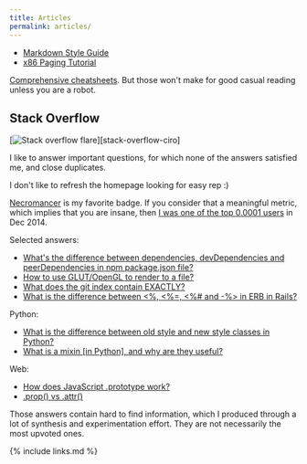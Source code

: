 ```yaml
---
title: Articles
permalink: articles/
---
```


- [Markdown Style Guide](/markdown-style-guide)
- [x86 Paging Tutorial](/x86-paging)

[Comprehensive cheatsheets](/skills). But those won't make for good casual reading unless you are a robot.

## Stack Overflow

[![Stack overflow flare](http://stackoverflow.com/users/flair/895245.png?theme=dark)][stack-overflow-ciro]

I like to answer important questions, for which none of the answers satisfied me, and close duplicates.

I don't like to refresh the homepage looking for easy rep :)

[Necromancer](http://stackoverflow.com/help/badges/17/necromancer) is my favorite badge. If you consider that a meaningful metric, which implies that you are insane, then [I was one of the top 0.0001 users](http://data.stackexchange.com/stackoverflow/query/176808/users-with-most-necromancer-badges) in Dec 2014.

Selected answers:

- [What's the difference between dependencies, devDependencies and peerDependencies in npm package.json file?](http://stackoverflow.com/a/22004559/895245)
- [How to use GLUT/OpenGL to render to a file?](http://stackoverflow.com/a/14324292/895245)
- [What does the git index contain EXACTLY?](http://stackoverflow.com/a/25806452/895245)
- [What is the difference between <%, <%=, <%# and -%> in ERB in Rails?](http://stackoverflow.com/a/25626629/895245)

Python:

- [What is the difference between old style and new style classes in Python?](http://stackoverflow.com/a/19950198/895245)
- [What is a mixin [in Python], and why are they useful?](http://stackoverflow.com/a/20022860/895245)

Web:

- [How does JavaScript .prototype work?](http://stackoverflow.com/a/23877420/895245)
- [.prop() vs .attr()](http://stackoverflow.com/a/24595458/895245)

Those answers contain hard to find information, which I produced through a lot of synthesis and experimentation effort. They are not necessarily the most upvoted ones.

{% include links.md %}
